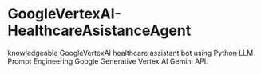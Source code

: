 # GoogleVertexAI-HealthcareAsistanceAgent
knowledgeable GoogleVertexAI healthcare assistant bot using Python LLM Prompt Engineering Google Generative Vertex AI Gemini API.

